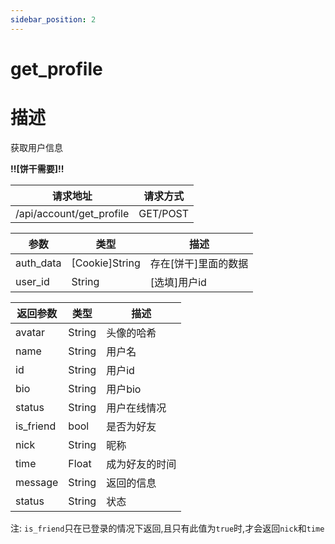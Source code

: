 ```yaml
---
sidebar_position: 2
---
```


# get_profile

# 描述

获取用户信息

**!!\[饼干需要\]!!**

| 请求地址                     | 请求方式     |
|--------------------------|----------|
| /api/account/get_profile | GET/POST |

| 参数        | 类型               | 描述            |
|-----------|------------------|---------------|
| auth_data | \[Cookie\]String | 存在\[饼干\]里面的数据 |
| user_id   | String           | \[选填\]用户id    |

| 返回参数      | 类型     | 描述      |
|-----------|--------|---------|
| avatar    | String | 头像的哈希   |
| name      | String | 用户名     |
| id        | String | 用户id    |
| bio       | String | 用户bio   |
| status    | String | 用户在线情况  |
| is_friend | bool   | 是否为好友   |
| nick      | String | 昵称      |
| time      | Float  | 成为好友的时间 |
| message   | String | 返回的信息   |
| status    | String | 状态      |

注: `is_friend`只在已登录的情况下返回,且只有此值为`true`时,才会返回`nick`和`time`
